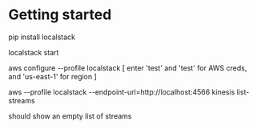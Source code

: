 Getting started
===============

pip install localstack

localstack start

aws configure --profile localstack  [ enter 'test' and 'test' for AWS creds, and 'us-east-1' for region ]

aws --profile localstack --endpoint-url=http://localhost:4566 kinesis list-streams

should show an empty list of streams





